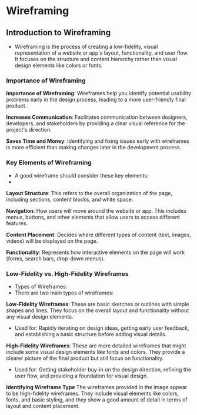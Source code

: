 # Wireframing
##  Introduction to Wireframing
- Wireframing is the process of creating a low-fidelity, visual representation of a website or app's layout, functionality, and user flow. It focuses on the structure and content hierarchy rather than visual design elements like colors or fonts.
### Importance of Wireframing 
**Importance of Wireframing**: Wireframes help you identify potential usability problems early in the design process, leading to a more user-friendly final product.

**Increases Communication**: Facilitates communication between designers, developers, and stakeholders by providing a clear visual reference for the project's direction.

**Saves Time and Money**: Identifying and fixing issues early with wireframes is more efficient than making changes later in the development process.

### Key Elements of Wireframing
- A good wireframe should consider these key elements:
- 
**Layout Structure**: This refers to the overall organization of the page, including sections, content blocks, and white space.
  
**Navigation**:  How users will move around the website or app. This includes menus, buttons, and other elements that allow users to access different features.

**Content Placement**:  Decides where different types of content (text, images, videos) will be displayed on the page.

**Functionality**:  Represents how interactive elements on the page will work (forms, search bars, drop-down menus).

###  Low-Fidelity vs. High-Fidelity Wireframes
- Types of Wireframes:
- There are two main types of wireframes:
  
**Low-Fidelity Wireframes**:  These are basic sketches or outlines with simple shapes and lines. They focus on the overall layout and functionality without any visual design elements. 
- Used for: Rapidly iterating on design ideas, getting early user feedback, and establishing a basic structure before adding visual details.

**High-Fidelity Wireframes**:  These are more detailed wireframes that might include some visual design elements like fonts and colors. They provide a clearer picture of the final product but still focus on functionality.
- Used for: Getting stakeholder buy-in on the design direction, refining the user flow, and providing a foundation for visual design.
  
**Identifying Wireframe Type**
The wireframes provided in the image appear to be high-fidelity wireframes. They include visual elements like colors, fonts, and basic styling, and they show a good amount of detail in terms of layout and content placement.
  
